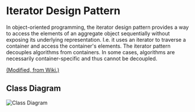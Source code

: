 # Iterator Design Pattern

In object-oriented programming, the iterator design pattern provides a way to access the elements of an aggregate object sequentially without exposing its underlying representation. I.e. it uses an iterator to traverse a container and access the container's elements. The iterator pattern decouples algorithms from containers. In some cases, algorithms are necessarily container-specific and thus cannot be decoupled.

[(Modified, from Wiki.)](https://en.wikipedia.org/wiki/Iterator_pattern)

## Class Diagram

![Class Diagram](http://www.plantuml.com/plantuml/proxy?cache=no&src=https://raw.githubusercontent.com/JurajX/Notes/master/DesignPatterns/Iterator/theory.puml)
